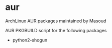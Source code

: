 aur
===

ArchLinux AUR packages maintained by Masoud

AUR PKGBUILD script for the following packages

* python2-shogun


